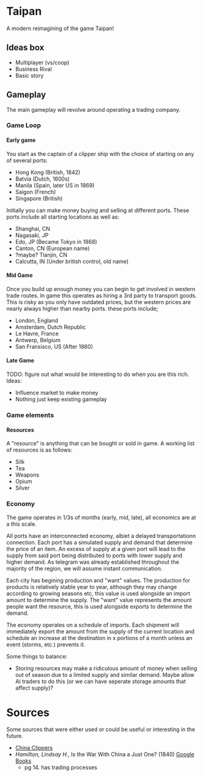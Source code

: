 # Taipan
A modern reimagining of the game Taipan!

## Ideas box
- Multiplayer (vs/coop)
- Business Rival
- Basic story

## Gameplay
The main gameplay will revolve around operating a trading company.
### Game Loop
#### Early game
You start as the captain of a clipper ship with the choice of starting on any of several ports:
- Hong Kong (British, 1842)
- Batvia (Dutch, 1600s)
- Manila (Spain, later US in 1869)
- Saigon (French)
- Singapore (British)

Initially you can make money buying and selling at different ports. These ports include all starting locations as well as:
- Shanghai, CN
- Nagasaki, JP
- Edo, JP (Became Tokyo in 1868)
- Canton, CN (European name)
- ?maybe? Tianjin, CN
- Calcutta, IN (Under british control, old name)
#### Mid Game
Once you build up enough money you can begin to get involved in western trade routes. In game this operates as hiring a 3rd party to transport goods. This is risky as you only have outdated prices, but the western prices are nearly always higher than nearby ports. these ports include;
- London, England
- Amsterdam, Dutch Republic
- Le Havre, France
- Antwerp, Belgium
- San Fransisco, US (After 1860)
#### Late Game
TODO: figure out what would be interesting to do when you are this rich. Ideas:
- Influence market to make money
- Nothing just keep existing gameplay
### Game elements
#### Resources
A "resource" is anything that can be bought or sold in game. A working list of resources is as follows:
- Silk
- Tea
- Weapons
- Opium
- Silver

### Economy
The game operates in 1/3s of months (early, mid, late), all economics are at a this scale.

All ports have an interconnected economy, albiet a delayed transportationn connection. Each port has a simulated supply and demand that determine the price of an item. An excess of supply at a given port will lead to the supply from said port being distributed to ports with lower supply and higher demand. As telegram was already established throughout the majority of the region, we will assume instant communication.

Each city has begining production and "want" values. The production for products is relatively stable year to year, although they may change according to growing seasons etc, this value is used alongside an import amount to determine the supply. The "want" value represents the amount people want the resource, this is used alongside exports to determine the demand.

The economy operates on a schedule of imports. Each shipment will immediately export the amount from the supply of the current location and schedule an increase at the destination in x portions of a month unless an event (storms, etc.) prevents it.

Some things to balance:
- Storing resources may make a ridiculous amount of money when selling out of season due to a limited supply and similar demand. Maybe allow AI traders to do this (or we can have seperate storage amounts that affect supply)?
# Sources
Some sources that were either used or could be useful or interesting in the future.
- [China Clippers](https://archive.org/details/cu31924024151957/page/n15/mode/2up?view=theater)
- *Hamilton, Lindsay H.*, Is the War With China a Just One? (1840) [Google Books](https://books.googleusercontent.com/books/content?req=AKW5QaeHi-nS3_XHy4gVLMhbZYrWqMU1Tu64AFKVRXwQ9tYeU0aVuGBjLf0LVKKeLoqyGrN0u29Hlz-HyIfFvYyDVUp7v2FKO1i2UrcxB-3j_81Iy4T26pzzslvIhk3GK99LH47NKU9q4XWzmoY7c6QmarJ6sZFF9OKyrax-_WV_Ndr0sI73vV1x-SF4wMJLt5l4qTItmyw1L20C6SIQghUOKZevaXlEhZ62pmpr4Gq3a9eUgDuF_qvcgs8jHz75sg6B0rH2MLw4tyjE1pMYw5Yq4MM75jyFuA)
  - pg 14. has trading processes
